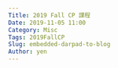 ```yaml
---
Title: 2019 Fall CP 課程
Date: 2019-11-05 11:00
Category: Misc
Tags: 2019FallCP
Slug: embedded-darpad-to-blog
Author: yen
---
```


<!--PELICAN_END_SUMMARY-->

